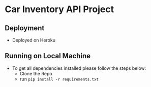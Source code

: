 # Car Inventory API Project

## Deployment
- Deployed on Heroku
  
## Running on Local Machine
- To get all dependencies installed please follow the steps below:
  - Clone the Repo
  - run `pip install -r requirements.txt` 